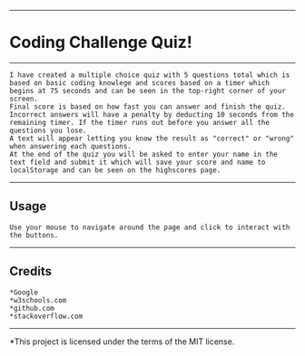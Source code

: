 ---------------
# Coding Challenge Quiz!
---------------

	I have created a multiple choice quiz with 5 questions total which is based on basic coding knowlege and scores based on a timer which begins at 75 seconds and can be seen in the top-right corner of your screen. 
	Final score is based on how fast you can answer and finish the quiz. Incorrect answers will have a penalty by deducting 10 seconds from the remaining timer. If the timer runs out before you answer all the questions you lose.
	A text will appear letting you know the result as "correct" or "wrong" when answering each questions.
	At the end of the quiz you will be asked to enter your name in the text field and submit it which will save your score and name to localStorage and can be seen on the highscores page.


------
Usage
------

	Use your mouse to navigate around the page and click to interact with the buttons.


--------
Credits
--------

	*Google 
	*w3schools.com
	*github.com
	*stackoverflow.com


-----------------------------------------------------------------


*This project is licensed under the terms of the MIT license.


